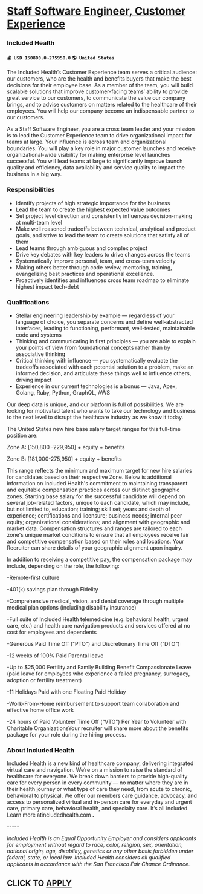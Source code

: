 # [Staff Software Engineer, Customer Experience](https://www.remotewlb.com/apply/staff-software-engineer-customer-experience-84045)  
### Included Health  
#### `💰 USD 150800.0~275950.0` `🌎 United States`  

The Included Health’s Customer Experience team serves a critical audience: our customers, who are the health and benefits buyers that make the best decisions for their employee base. As a member of the team, you will build scalable solutions that improve customer-facing teams’ ability to provide great service to our customers, to communicate the value our company brings, and to advise customers on matters related to the healthcare of their employees. You will help our company become an indispensable partner to our customers.

As a Staff Software Engineer, you are a cross team leader and your mission is to lead the Customer Experience team to drive organizational impact for teams at large. Your influence is across team and organizational boundaries. You will play a key role in major customer launches and receive organizational-wide visibility for making enterprise level launches successful. You will lead teams at large to significantly improve launch quality and efficiency, data availability and service quality to impact the business in a big way.

### Responsibilities

  * Identify projects of high strategic importance for the business
  * Lead the team to create the highest expected value outcomes
  * Set project level direction and consistently influences decision-making at multi-team level
  * Make well reasoned tradeoffs between technical, analytical and product goals, and strive to lead the team to create solutions that satisfy all of them
  * Lead teams through ambiguous and complex project
  * Drive key debates with key leaders to drive changes across the teams
  * Systematically improve personal, team, and cross-team velocity
  * Making others better through code review, mentoring, training, evangelizing best practices and operational excellence. 
  * Proactively identifies and influences cross team roadmap to eliminate highest impact tech-debt

### Qualifications

  * Stellar engineering leadership by example — regardless of your language of choice, you separate concerns and define well-abstracted interfaces, leading to functioning, performant, well-tested, maintainable code and systems
  * Thinking and communicating in first principles — you are able to explain your points of view from foundational concepts rather than by associative thinking
  * Critical thinking with influence — you systematically evaluate the tradeoffs associated with each potential solution to a problem, make an informed decision, and articulate these things well to influence others, driving impact
  * Experience in our current technologies is a bonus — Java, Apex, Golang, Ruby, Python, GraphQL, AWS

Our deep data is unique, and our platform is full of possibilities. We are looking for motivated talent who wants to take our technology and business to the next level to disrupt the healthcare industry as we know it today.

The United States new hire base salary target ranges for this full-time position are:

Zone A: [150,800 -229,950] + equity + benefits

Zone B: [181,000-275,950] + equity + benefits

This range reflects the minimum and maximum target for new hire salaries for candidates based on their respective Zone. Below is additional information on Included Health's commitment to maintaining transparent and equitable compensation practices across our distinct geographic zones. Starting base salary for the successful candidate will depend on several job-related factors, unique to each candidate, which may include, but not limited to, education; training; skill set; years and depth of experience; certifications and licensure; business needs; internal peer equity; organizational considerations; and alignment with geographic and market data. Compensation structures and ranges are tailored to each zone's unique market conditions to ensure that all employees receive fair and competitive compensation based on their roles and locations. Your Recruiter can share details of your geographic alignment upon inquiry.

In addition to receiving a competitive pay, the compensation package may include, depending on the role, the following:

-Remote-first culture

-401(k) savings plan through Fidelity

-Comprehensive medical, vision, and dental coverage through multiple medical plan options (including disability insurance)

-Full suite of Included Health telemedicine (e.g. behavioral health, urgent care, etc.) and health care navigation products and services offered at no cost for employees and dependents 

-Generous Paid Time Off ("PTO") and Discretionary Time Off (“DTO")

-12 weeks of 100% Paid Parental leave

-Up to $25,000 Fertility and Family Building Benefit Compassionate Leave (paid leave for employees who experience a failed pregnancy, surrogacy, adoption or fertility treatment)

-11 Holidays Paid with one Floating Paid Holiday

-Work-From-Home reimbursement to support team collaboration and effective home office work 

-24 hours of Paid Volunteer Time Off (“VTO”) Per Year to Volunteer with Charitable OrganizationsYour recruiter will share more about the benefits package for your role during the hiring process.

### About Included Health

Included Health is a new kind of healthcare company, delivering integrated virtual care and navigation. We’re on a mission to raise the standard of healthcare for everyone. We break down barriers to provide high-quality care for every person in every community — no matter where they are in their health journey or what type of care they need, from acute to chronic, behavioral to physical. We offer our members care guidance, advocacy, and access to personalized virtual and in-person care for everyday and urgent care, primary care, behavioral health, and specialty care. It’s all included. Learn more atincludedhealth.com **.**

\-----

 _Included Health is an Equal Opportunity Employer and considers applicants for employment without regard to race, color, religion, sex, orientation, national origin, age, disability, genetics or any other basis forbidden under federal, state, or local law. Included Health considers all qualified applicants in accordance with the San Francisco Fair Chance Ordinance._

  
## CLICK TO [APPLY](https://www.remotewlb.com/apply/staff-software-engineer-customer-experience-84045)

